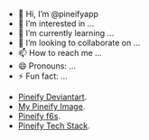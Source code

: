 - 👋 Hi, I’m @pineifyapp
- 👀 I’m interested in ...
- 🌱 I’m currently learning ...
- 💞️ I’m looking to collaborate on ...
- 📫 How to reach me ...
- 😄 Pronouns: ...
- ⚡ Fun fact: ...

<!---
pineifyapp/pineifyapp is a ✨ special ✨ repository because its `README.md` (this file) appears on your GitHub profile.
You can click the Preview link to take a look at your changes.
--->


- [Pineify Deviantart](https://www.deviantart.com/pineify/about).
- [My Pineify Image](https://www.deviantart.com/pineify/art/1197361311).
- [Pineify f6s](https://www.f6s.com/software/pineify).
- [Pineify Tech Stack](https://ramen.tools/my-links).
